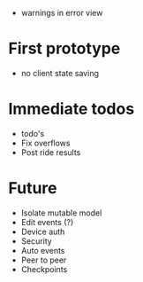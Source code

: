  - warnings in error view

# First prototype
 - no client state saving

# Immediate todos
 - todo's
 - Fix overflows
 - Post ride results

# Future
 - Isolate mutable model
 - Edit events (?)
 - Device auth
 - Security
 - Auto events
 - Peer to peer
 - Checkpoints
